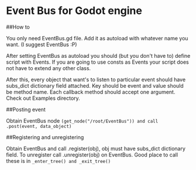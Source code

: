 # Event Bus for Godot engine

##How to

You only need EventBus.gd file. Add it as autoload with whatever name you want. (I suggest EventBus :P)

After setting EventBus as autoload you should (but you don't have to) define script with Events. If you are going to use consts as Events your script does not have to extend any other class.

After this, every object that want's to listen to particular event should have subs_dict dictionary field attached. Key should be event and value should be method name. Each callback method should accept one argument. Check out Examples directory.

##Posting event

Obtain EventBus node <code>(get_node("/root/EventBus")) and call .post(event, data_object) </code>

##Registering and unregistering

Obtain EventBus and call .register(obj), obj must have subs_dict dictionary field. To unregister call .unregister(obj) on EventBus.
Good place to call these is in <code>_enter_tree() and _exit_tree() </code>
